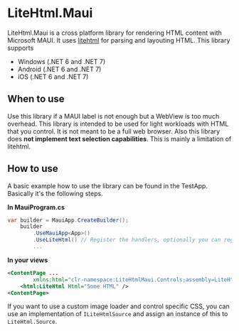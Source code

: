 # LiteHtml.Maui

LiteHtml.Maui is a cross platform library for rendering HTML content with Microsoft MAUI.
It uses [litehtml](https://github.com/litehtml/litehtml) for parsing and layouting HTML. This library supports

- Windows (.NET 6 and .NET 7)
- Android (.NET 6 and .NET 7)
- iOS (.NET 6 and .NET 7)

## When to use

Use this library if a MAUI label is not enough but a WebView is too much overhead. This library is intended to be used for light workloads with HTML that you control. It is not meant to be a full web browser. Also this library does **not implement text selection capabilities**. This is mainly a limitation of litehtml.

## How to use

A basic example how to use the library can be found in the TestApp. Basically it's the following steps.


**In MauiProgram.cs**
```csharp
var builder = MauiApp.CreateBuilder();
    builder
        .UseMauiApp<App>()
        .UseLiteHtml() // Register the handlers, optionally you can register a custom master stylesheet.
        ...
```

**In your views**
```xml
<ContentPage ...
        xmlns:html="clr-namespace:LiteHtmlMaui.Controls;assembly=LiteHtmlMaui"/>
    <html:LiteHtml Html="Some HTML" />
<ContentPage>
```

If you want to use a custom image loader and control specific CSS, you can use an implementation of `ILiteHtmlSource` and assign an instance of this to `LiteHtml.Source`.


